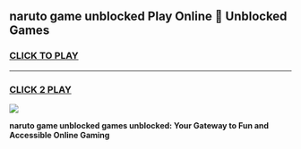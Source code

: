 
## naruto game unblocked Play Online 👋 Unblocked Games
<h3>
<a href="https://premium.freeplayer.one?title=naruto_game_unblocked&ref=19F">CLICK TO PLAY</a></h3>
<hr>

<h3>
<a href="https://premium.freeplayer.one?title=naruto_game_unblocked&ref=19F">CLICK 2 PLAY</a>
  
</h3>

<a href="https://premium.freeplayer.one?title=naruto_game_unblocked&ref=19F"><img src="https://clearcache.store/games.png"></a>


**naruto game unblocked games unblocked: Your Gateway to Fun and Accessible Online Gaming**
